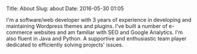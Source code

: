 Title: About
Slug: about
Date: 2016-05-30 01:05

I'm a software/web developer with 3 years of experience in developing and maintaining Wordpress themes and plugins. I've built a number of e-commerce websites and am familiar with SEO and Google Analytics. I'm also fluent in Java and Python. A supportive and enthusiastic team player dedicated to efficiently solving projects' issues.

